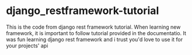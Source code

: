 # django_restframework-tutorial
This is the code from django rest framework tutorial. When learning new framework, it is important to follow tutorial provided in the documentatio. It was fun learning django rest framework and i trust you'd love to use it for your projects' api
